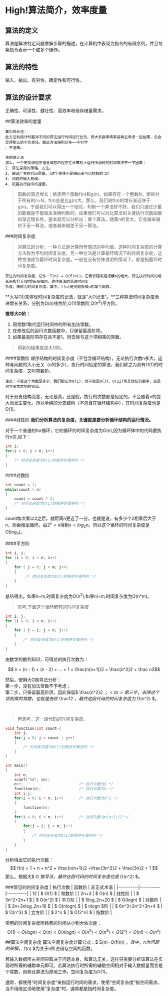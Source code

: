 # High!算法简介，效率度量


## 算法的定义
算法是解决特定问题求解步骤的描述，在计算机中表现为指令的有限序列，并且每条指令表示一个或多个操作。


## 算法的特性
输入、输出、有穷性、确定性和可行性。

## 算法的设计要求
正确性、可读性、健壮性、高效率和低存储量需求。


##算法效率的度量

```
事后统计法：
此方法利用计时器对不同的算法运行时间进行比较，而大多数事情事后再去考虑一些结果，总会显得那么的不负责任。故此方法缺陷众多——不科学
、不准确。

事前统计法
那么，一个用高级程序语言编写的程序在计算机上运行所消耗的时间取决于一下因素：
1. 算法采用的策略、方法。
2. 编译产生的代码质量。（这个往往不是编码者可以控制的:D）
3. 问题的输入规模。
4. 机器执行指令的速度。
```

>函数的渐近增长：给定两个函数f(n)和g(n)，如果存在一个整数N，使得对于所有的n>N，f(n)总是比g(n)大，那么，我们说f(n)的增长渐近快于g(n)。于是我们可以得出一个结论，判断一个算法好不好，我们只通过少量的数据是不能做出准确判断的，如果我们可以对比算法的关键执行次数函数的渐近增长性，基本就可以分析出：某个算法，随着n的变大，它会越来越优于另一算法，或者越来越差于另一算法。



###时间复杂度
>对算法的分析，一种方法是计算所有情况的平均值，这种时间复杂度的计算方法称为平均时间复杂度。另一种方法是计算最坏情况下的时间复杂度，这种方法称为最坏时间复杂度。一般在没有特殊说明的情况下，都是指最坏时间复杂度。

```
算法的时间复杂度，记作：T(n) = O(f(n))。它表示随问题规模n的增大，算法执行时间的增长率和f(n)的增长率相同，称作算法的渐进时间复
杂度，简称为时间复杂度。其中。f(n)是问题规模n的某个函数。
```

**大写O()来体现时间复杂度的记法，就是“大O记法”。**三种算法时间复杂度渐进增长关系，分别为O(n)线性阶,O(1)常数阶,O($n^2$)平方阶。

**推导大O阶：**

1. 用常数1取代运行时间中的所有加法常数。
2. 在修改后的运行次数函数中，只保留最高阶项。
3. 如果最高阶项存在且不是1，则去除与这个项相乘的常数。

>得到的结果就是大O阶。

####常数阶
顺序结构的时间复杂度（不包含循环结构），无论执行次数n多大，这种与问题的大小无关（n的多少），执行时间恒定的算法，我们称之为具有O(1)的时间复杂度，又叫常数阶。

```
注意：不管这个常数是多少，我们都记作O(1)，而不能是O(3)、O(12)等其他任何数字，这是初学者常常犯的错误。
```

对于分支结构而言，无论是真，还是假，执行的次数都是恒定的，不会随着n的变大而发生变化，所以单纯的分支结构（不包含在循环结构中），其时间复杂度也是O(1)。

####线性阶
**我们分析算法的复杂度，关键就是要分析循环结构的运行情况。**

对于一个普通的for循环，它的循环的时间复杂度为O(n),因为循环体中的代码要执行n次,如下：
```c
int i;
for(i = 0; i < n; i++)
{
    /* 时间复杂度为O(1)的程序步骤序列 */
}
```

####对数阶
```c
int count = 1;
while(count < n)
{
    count = count * 2;
    /* 时间复杂度为O(1)的程序步骤序列 */
}
```

count每次乘以2之后，就距离n更近了一分。也就是说，有多少个2相乘后大于n，则会推出循环。由$2^x=n$得到$x=log_2n$。所以这个循环的时间复杂度是$O(log_n)$。

####平方阶
```c
int i, j;
for (i = 0; i < n; i++)
{
    for ( j = 0; j < m; j++)
    {
         /* 时间复杂度为O(1)的程序步骤序列 */
    }
}
```

总结得出，如果n=m,时间复杂度为O($n^2$);如果n!=m,时间复杂度为O(n*m)。

>思考,下面这个循环嵌套的时间复杂度

```c
int i, j;
for (i = 0; i < n; i++)
{
    for ( j = i; j < n; j++)
    {
        /* 时间复杂度为O(1)的程序步骤序列 */
    }
}
```

由数学的数列知识，可得总的执行次数为：

$$ n + (n - 1) + (n - 2) + ... + 1 = \frac{n(n+1)}2 = \frac{n^2}2 + \frac n2$$

然后，使用大O推导法分析：
<br>第一步，没有加法常数不予考虑；
<br>第二步，只保留最高阶项，因此保留$ \frac{n^2}2 $；
<br>第三步，去除这个项相乘的常数，也就是去除$ \frac12 $，最终这段代码的时间复杂度为$ O(n^2) $。

<br>

>再思考，这一段代码的时间复杂度。

```c
void function(int count·{
    int j;
    for(j = 0; j < count ; j++)
    {
        /* 时间复杂度为O(1)的程序步骤序列 */
    }
}

int main()
{
    int n;                     
    scanf("%d", &n);           
    n++;                         /* 执行次数为1 */
    function(n);                 /* 执行次数为n */
    int i,j;
    for(i = 0; i < n; i++)       /* 执行次数为n^2 */
    {
        function(n);
    }
    for(i = 0; i < n; i++)       /* 执行次数为n(n+1)/2 */
    {
        for(j = i; j < n; j++)  
        {
            /* 时间复杂度为O(1)的程序步骤序列 */
        }
    }
}
```

分析得出它的执行次数：                 
$$ f(n) = 1 + n + n^2 + \frac{n(n+1)}2 =\frac{3n^2}2 + \frac{3n}2 + 1 $$
那么，根据大$ O $推导法，最终这段代码的时间复杂度也是$ O(n^2) $。

###常见的时间复杂度
| 执行次数 | 函数阶 | 非正式术语 |
|----------|----------|----------|
| 12 | $ O(1) $ | 常数阶 |
| 2n+3 | $ O(n) $ | 线性阶 |
| $ 3n^2+2n+1 $ | $ O(n^2) $ | 平方阶 |
| $ 5log_2n+20 $ | $ O(logn) $ | 对数阶 |
| $ 2n+3nlog_2n+19 $ | $ O(nlogn) $ | $ nlogn $阶 |
| $ 6n^3+2n^2+3n+4 $ | $ O(n^3) $ | 立方阶 |
| $ 2^n $ | $ O(2^n) $ | 指数阶 |

常用的时间复杂度所耗费的时间从小到大依次是：
$$ O(1)<O(logn)<O(n)<O(nlogn)<O(n^2)<O(n^3)<O(2^n)<O(n!)<O(n^n) $$

##算法空间复杂度
算法空间复杂度计算公式：$ S(n)=O(f(n)) $，其中，n为问题的规模，$ f(n) $为关于n所占储存空间的函数。

若输入数据所占空间只取决于问题本身，和算法无关，这样只需要分析该算法在实现时所需的辅助单元即可。若算法执行时所需的辅助空间相对于输入数据量而言是个常数，则称此算法为原地工作，空间复杂度为O(1)。

通常，都使用“时间复杂度”来指运行时间的需求，使用“空间复杂度”指空间需求。当不用限定词地使用“复杂度”时，通常都是指时间复杂度。





